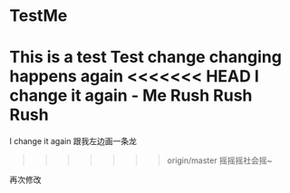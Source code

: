 # TestMe
This is a test
Test change
changing happens again
<<<<<<< HEAD
I change it again - Me
Rush Rush Rush
=======
I change it again
跟我左边画一条龙
>>>>>>> origin/master
摇摇摇社会摇~

再次修改
